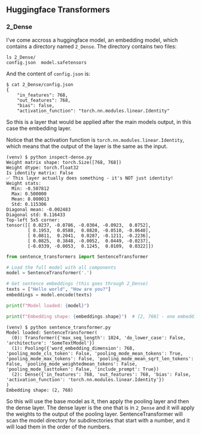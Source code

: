 ## Huggingface Transformers


### 2_Dense
I've come accross a huggingface model, an embedding model, which contains a
directory named `2_Dense`. The directory contains two files:
```console
ls 2_Dense/
config.json  model.safetensors
```
And the content of `config.json` is:    
```console
$ cat 2_Dense/config.json 
{
    "in_features": 768,
    "out_features": 768,
    "bias": false,
    "activation_function": "torch.nn.modules.linear.Identity"
```
So this is a layer that would be applied after the main models output, in this
case the embedding layer.

Notice that the activation function is `torch.nn.modules.linear.Identity`, which
means that the output of the layer is the same as the input.

```console
(venv) $ python inspect-dense.py
Weight matrix shape: torch.Size([768, 768])
Weight dtype: torch.float32
Is identity matrix: False
✅ This layer actually does something - it's NOT just identity!
Weight stats:
  Min: -0.507812
  Max: 0.500000
  Mean: 0.000013
  Std: 0.115306
Diagonal mean: -0.002483
Diagonal std: 0.116433
Top-left 5x5 corner:
tensor([[ 0.0237, -0.0786, -0.0304, -0.0923,  0.0752],
        [ 0.1953,  0.0588,  0.0820, -0.0510, -0.0640],
        [ 0.0811,  0.2041,  0.0287, -0.1211, -0.2236],
        [ 0.0825,  0.3848, -0.0052,  0.0449, -0.0237],
        [-0.0339, -0.0053,  0.1245,  0.0109,  0.0322]])
```
```python
from sentence_transformers import SentenceTransformer

# Load the full model with all components
model = SentenceTransformer('.')

# Get sentence embeddings (this goes through 2_Dense)
texts = ["Hello world", "How are you?"]
embeddings = model.encode(texts)

print(f"Model loaded: {model}")

print(f"Embedding shape: {embeddings.shape}")  # [2, 768] - one embedding per sentence
```
```console
(venv) $ python sentence_transformer.py
Model loaded: SentenceTransformer(
  (0): Transformer({'max_seq_length': 1024, 'do_lower_case': False, 'architecture': 'SomeTextModel'})
  (1): Pooling({'word_embedding_dimension': 768, 'pooling_mode_cls_token': False, 'pooling_mode_mean_tokens': True, 'pooling_mode_max_tokens': False, 'pooling_mode_mean_sqrt_len_tokens': False, 'pooling_mode_weightedmean_tokens': False, 'pooling_mode_lasttoken': False, 'include_prompt': True})
  (2): Dense({'in_features': 768, 'out_features': 768, 'bias': False, 'activation_function': 'torch.nn.modules.linear.Identity'})
)
Embedding shape: (2, 768)
```
So this will use the base model as it, then apply the pooling layer and then
the dense layer. The dense layer is the one that is in `2_Dense` and it will
apply the weights to the output of the pooling layer.
SentenceTransformer will scan the model directory for subdirectories that start
with a number, and it will load them in the order of the numbers.

